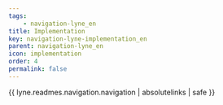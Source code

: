 ```yaml
---
tags: 
    - navigation-lyne_en
title: Implementation
key: navigation-lyne-implementation_en
parent: navigation-lyne_en
icon: implementation
order: 4
permalink: false  
---
```

{{ lyne.readmes.navigation.navigation | absolutelinks | safe }}


